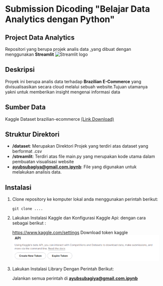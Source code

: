 
# Submission Dicoding "Belajar Data Analytics dengan Python"


## Project Data Analytics

 Repositori yang berupa projek analis data ,yang dibuat dengan menggunakan **Streamlit** <img src="https://user-images.githubusercontent.com/7164864/217935870-c0bc60a3-6fc0-4047-b011-7b4c59488c91.png" alt="Streamlit logo"></img>

## Deskripsi

Proyek ini berupa analis data terhadap **Brazilian E-Commerce** yang divisualisasikan secara cloud melalui sebuah website.Tujuan utamanya yakni untuk memberikan insight mengenai informasi data

## Sumber Data
Kaggle Dataset brazilian-ecommerce [(Link Download)](https://www.kaggle.com/datasets/olistbr/brazilian-ecommerce/data)

## Struktur Direktori

- **/dataset**: Merupakan Direktori Projek yang terdiri atas dataset yang berformat .csv
- **/streamlit**: Terdiri atas file main.py yang merupakan kode utama dalam pembuatan visualisasi website
- **ayubsubagiya@gmail.com.ipynb**: File yang digunakan untuk melakukan analisis data.

## Instalasi

1. Clone repository ke komputer lokal anda menggunakan perintah berikut:

   ```shell
   git clone ....
   ```
2. Lakukan Instalasi Kaggle dan Konfigurasi Kaggle Api:
   dengan cara sebagai berikut :

   https://www.kaggle.com/settings
   Download token kaggle
   ![Alt text](image.png)
   
   
4. Lakukan Instalasi Library Dengan Perintah Berikut:

   Jalankan semua perintah di **ayubsubagiya@gmail.com.ipynb**





   
